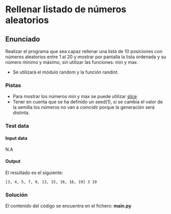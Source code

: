 # Rellenar listado de números aleatorios
## Enunciado
Realizar el programa que sea capaz rellenar una lista de 10 posiciones con números aleatorios entre 1 al 20 y 
mostrar por pantalla la lista ordenada y su número mínimo y máximo, sin utilizar las funciones: min y max.

* Se utilizará el módulo random y la función randint.

### Pistas
* Para mostrar los números min y max se puede utilizar [slice](https://docs.python.org/3/library/functions.html#slice)
* Tener en cuenta que se ha definido un seed(1), si se cambia el valor de la semilla los números no van a coincidir porque
 la generación será distinta.


### Test data
#### Input data
N.A

#### Output
El resultado es el siguiente:
```
[3, 4, 5, 7, 9, 13, 15, 16, 16, 19] 3 19
```

### Solución
El contenido del código se encuentra en el fichero: **main.py**
